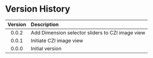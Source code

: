# Version History

| Version | Description                                        |
|:-------:|:---------------------------------------------------|
|   0.0.2 | Add Dimension selector sliders to CZI image view   |
|   0.0.1 | Initiate CZI image view                            |
|   0.0.0 | Initial version                                    |

